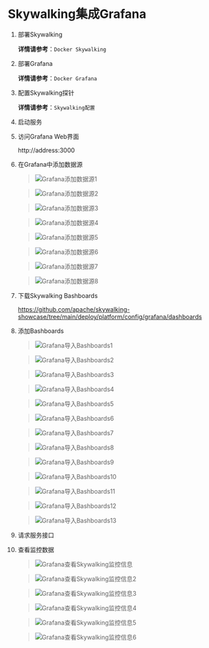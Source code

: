 # Skywalking集成Grafana

1. 部署Skywalking

   **详情请参考**：`Docker Skywalking`

2. 部署Grafana

   **详情请参考**：`Docker Grafana`

3. 配置Skywalking探针

   **详情请参考**：`Skywalking配置`

4. 启动服务

5. 访问Grafana Web界面

   http://address:3000

6. 在Grafana中添加数据源

   > ![Grafana添加数据源1](../../Img/Skywalking/Grafana添加数据源1.png)

   

   > ![Grafana添加数据源2](../../Img/Skywalking/Grafana添加数据源2.png)

   

   > ![Grafana添加数据源3](../../Img/Skywalking/Grafana添加数据源3.png)

   

   > ![Grafana添加数据源4](../../Img/Skywalking/Grafana添加数据源4.png)

   > ![Grafana添加数据源5](../../Img/Skywalking/Grafana添加数据源5.png)

   > ![Grafana添加数据源6](../../Img/Skywalking/Grafana添加数据源6.png)

   > ![Grafana添加数据源7](../../Img/Skywalking/Grafana添加数据源7.png)

   > ![Grafana添加数据源8](../../Img/Skywalking/Grafana添加数据源8.png)

7. 下载Skywalking Bashboards

   https://github.com/apache/skywalking-showcase/tree/main/deploy/platform/config/grafana/dashboards

8. 添加Bashboards

   > ![Grafana导入Bashboards1](../../Img/Skywalking/Grafana导入Bashboards1.png)

   > ![Grafana导入Bashboards2](../../Img/Skywalking/Grafana导入Bashboards2.png)

   > ![Grafana导入Bashboards3](../../Img/Skywalking/Grafana导入Bashboards3.png)

   > ![Grafana导入Bashboards4](../../Img/Skywalking/Grafana导入Bashboards4.png)

   > ![Grafana导入Bashboards5](../../Img/Skywalking/Grafana导入Bashboards5.png)

   > ![Grafana导入Bashboards6](../../Img/Skywalking/Grafana导入Bashboards6.png)

   > ![Grafana导入Bashboards7](../../Img/Skywalking/Grafana导入Bashboards7.png)

   > ![Grafana导入Bashboards8](../../Img/Skywalking/Grafana导入Bashboards8.png)

   > ![Grafana导入Bashboards9](../../Img/Skywalking/Grafana导入Bashboards9.png)

   > ![Grafana导入Bashboards10](../../Img/Skywalking/Grafana导入Bashboards10.png)

   > ![Grafana导入Bashboards11](../../Img/Skywalking/Grafana导入Bashboards11.png)

   > ![Grafana导入Bashboards12](../../Img/Skywalking/Grafana导入Bashboards12.png)

   > ![Grafana导入Bashboards13](../../Img/Skywalking/Grafana导入Bashboards13.png)

9. 请求服务接口

10. 查看监控数据

    > ![Grafana查看Skywalking监控信息](../../Img/Skywalking/Grafana查看Skywalking监控信息1.png)

    > ![Grafana查看Skywalking监控信息2](../../Img/Skywalking/Grafana查看Skywalking监控信息2.png)

    > ![Grafana查看Skywalking监控信息3](../../Img/Skywalking/Grafana查看Skywalking监控信息3.png)

    > ![Grafana查看Skywalking监控信息4](../../Img/Skywalking/Grafana查看Skywalking监控信息4.png)

    > ![Grafana查看Skywalking监控信息5](../../Img/Skywalking/Grafana查看Skywalking监控信息5.png)

    > ![Grafana查看Skywalking监控信息6](../../Img/Skywalking/Grafana查看Skywalking监控信息6.png)